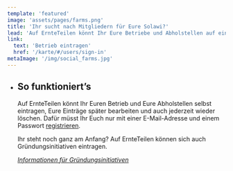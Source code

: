 ```yaml
---
template: 'featured'
image: 'assets/pages/farms.png'
title: 'Ihr sucht nach Mitgliedern für Eure Solawi?'
lead: 'Auf ErnteTeilen könnt Ihr Eure Betriebe und Abholstellen auf einer interaktiven Karte eintragen. Durch Eure Einträge werdet Ihr von Verbraucher*innen aus Eurer Region einfacher gefunden.'
link:
  text: 'Betrieb eintragen'
  href: '/karte/#/users/sign-in'
metaImage: '/img/social_farms.jpg'
---
```


- ## So funktioniert’s

  Auf ErnteTeilen könnt Ihr Euren Betrieb und Eure Abholstellen selbst eintragen, Eure Einträge später bearbeiten und auch jederzeit wieder löschen. Dafür müsst Ihr Euch nur mit einer E-Mail-Adresse und einem Passwort [registrieren](/karte#/users/sign-in).

  Ihr steht noch ganz am Anfang? Auf ErnteTeilen können sich auch Gründungsinitiativen eintragen.

  _[Informationen für Gründungsinitiativen](/initiativen)_
